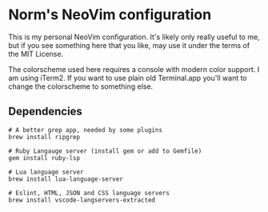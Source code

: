 # Norm's NeoVim configuration

This is my personal NeoVim configuration. It's likely only really useful to me,
but if you see something here that you like, may use it under the terms of
the MIT License.

The colorscheme used here requires a console with modern color support.
I am using iTerm2. If you want to use plain old Terminal.app you'll want
to change the colorscheme to something else.

## Dependencies

```
# A better grep app, needed by some plugins
brew install ripgrep

# Ruby Langauge server (install gem or add to Gemfile)
gem install ruby-lsp 

# Lua language server
brew install lua-language-server

# Eslint, HTML, JSON and CSS language servers
brew install vscode-langservers-extracted
```
